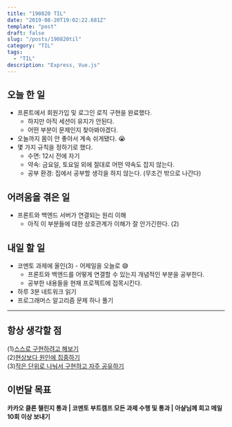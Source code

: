 ```yaml
---
title: "190820 TIL"
date: "2019-08-20T19:02:22.681Z"
template: "post"
draft: false
slug: "/posts/190820til"
category: "TIL"
tags:
  - "TIL"
description: "Express, Vue.js"
---
```


## 오늘 한 일

- 프론트에서 회원가입 및 로그인 로직 구현을 완료했다.
  - 하지만 아직 세션이 유지가 안된다.
  - 어떤 부분이 문제인지 찾아봐야겠다.
- 오늘까지 몸이 안 좋아서 계속 쉬게됐다. 😭
- 몇 가지 규칙을 정하기로 했다.
  - 수면: 12시 전에 자기
  - 약속: 금요일, 토요일 외에 절대로 어떤 약속도 잡지 않는다.
  - 공부 환경: 집에서 공부할 생각을 하지 않는다. (무조건 밖으로 나간다)

## 어려움을 겪은 일

- 프론트와 백엔드 서버가 연결되는 원리 이해
  - 아직 이 부분들에 대한 상호관계가 이해가 잘 안가긴한다. (2)

## 내일 할 일

- 코멘토 과제에 올인(3) - 어제일을 오늘로 😅
  - 프론트와 백엔드를 어떻게 연결할 수 있는지 개념적인 부분을 공부한다.
  - 공부한 내용들을 현재 프로젝트에 접목시킨다.
- 하루 3분 네트워크 읽기
- 프로그래머스 알고리즘 문제 하나 풀기

---



## 항상 생각할 점

(1)<u>스스로 구현하려고 해보기</u> <br>(2)<u>현상보다 원인에 집중하기</u> <br>(3)<u>작은 단위로 나눠서 구현하고 자주 공유하기</u>



## 이번달 목표

**카카오 클론 챌린지 통과 | 코멘토 부트캠프 모든 과제 수행 및 통과 | 아샬님께 회고 메일 10회 이상 보내기**

